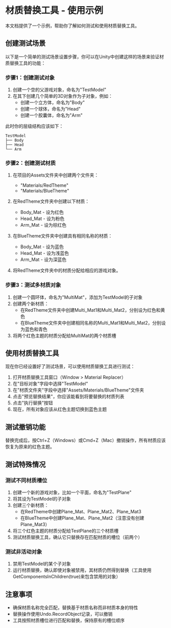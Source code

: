 # 材质替换工具 - 使用示例

本文档提供了一个示例，帮助你了解如何测试和使用材质替换工具。

## 创建测试场景

以下是一个简单的测试场景设置步骤，你可以在Unity中创建这样的场景来验证材质替换工具的功能：

### 步骤1：创建测试对象

1. 创建一个空的父游戏对象，命名为"TestModel"
2. 在其下创建几个简单的3D对象作为子对象，例如：
   - 创建一个立方体，命名为"Body"
   - 创建一个球体，命名为"Head"
   - 创建一个胶囊体，命名为"Arm"

此时你的层级结构应该如下：
```
TestModel
├── Body
├── Head
└── Arm
```

### 步骤2：创建测试材质

1. 在项目的Assets文件夹中创建两个文件夹：
   - "Materials/RedTheme"
   - "Materials/BlueTheme"

2. 在RedTheme文件夹中创建以下材质：
   - Body_Mat - 设为红色
   - Head_Mat - 设为粉色
   - Arm_Mat - 设为棕红色

3. 在BlueTheme文件夹中创建具有相同名称的材质：
   - Body_Mat - 设为蓝色
   - Head_Mat - 设为浅蓝色
   - Arm_Mat - 设为深蓝色

4. 将RedTheme文件夹中的材质分配给相应的游戏对象。

### 步骤3：测试多材质对象

1. 创建一个圆环体，命名为"MultiMat"，添加为TestModel的子对象
2. 创建两个新材质：
   - 在RedTheme文件夹中创建Multi_Mat1和Multi_Mat2，分别设为红色和黄色
   - 在BlueTheme文件夹中创建相同名称的Multi_Mat1和Multi_Mat2，分别设为蓝色和青色
3. 将两个红色主题的材质分配给MultiMat的两个材质槽

## 使用材质替换工具

现在你已经设置好了测试场景，可以使用材质替换工具进行测试：

1. 打开材质替换工具窗口（Window > Material Replacer）
2. 在"目标对象"字段中选择"TestModel"
3. 在"材质文件夹"字段中选择"Assets/Materials/BlueTheme"文件夹
4. 点击"预览替换结果"，你应该能看到将要替换的材质列表
5. 点击"执行替换"按钮
6. 现在，所有对象应该从红色主题切换到蓝色主题

## 测试撤销功能

替换完成后，按Ctrl+Z（Windows）或Cmd+Z（Mac）撤销操作，所有材质应该恢复为原来的红色主题。

## 测试特殊情况

### 测试不同材质槽位

1. 创建一个新的游戏对象，比如一个平面，命名为"TestPlane"
2. 将其设为TestModel的子对象
3. 创建三个新材质：
   - 在RedTheme中创建Plane_Mat、Plane_Mat2、Plane_Mat3
   - 在BlueTheme中创建Plane_Mat、Plane_Mat2（注意没有创建Plane_Mat3）
4. 将三个红色主题的材质分配给TestPlane的三个材质槽
5. 测试材质替换工具，确认它只替换存在匹配材质的槽位（前两个）

### 测试非活动对象

1. 禁用TestModel的某个子对象
2. 运行材质替换，确认即使对象被禁用，其材质仍然得到替换（工具使用GetComponentsInChildren(true)来包含禁用的对象）

## 注意事项

- 确保材质名称完全匹配，替换基于材质名称而非材质本身的特性
- 替换操作使用Undo.RecordObject记录，可以撤销
- 工具按照材质槽位进行匹配和替换，保持原有的槽位顺序
